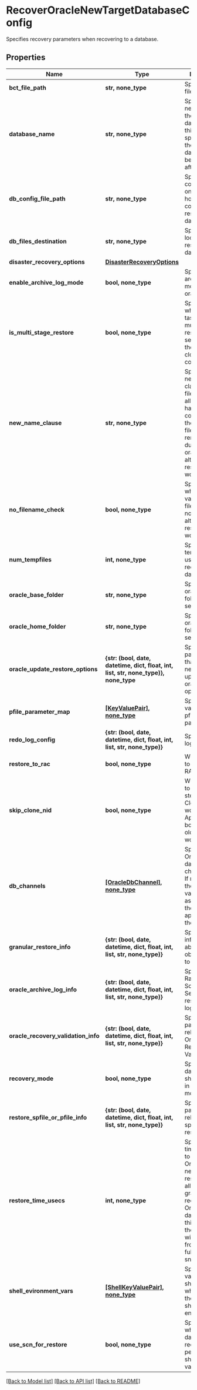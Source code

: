 # RecoverOracleNewTargetDatabaseConfig

Specifies recovery parameters when recovering to a database.

## Properties
Name | Type | Description | Notes
------------ | ------------- | ------------- | -------------
**bct_file_path** | **str, none_type** | Specifies BCT file path. | [optional] 
**database_name** | **str, none_type** | Specifies a new name for the restored database. If this field is not specified, then the original database will be overwritten after recovery. | [optional] 
**db_config_file_path** | **str, none_type** | Specifies the config file path on selected host which configures the restored database. | [optional] 
**db_files_destination** | **str, none_type** | Specifies the location to restore database files. | [optional] 
**disaster_recovery_options** | [**DisasterRecoveryOptions**](DisasterRecoveryOptions.md) |  | [optional] 
**enable_archive_log_mode** | **bool, none_type** | Specifies archive log mode for oracle restore. | [optional] 
**is_multi_stage_restore** | **bool, none_type** | Specifies whether this task is a multistage restore task. If set, we migrate the DB after clone completes. | [optional] 
**new_name_clause** | **str, none_type** | Specifies newname clause for db files which allows user to have full control on how their database files can be renamed during the oracle alternate restore workflow. | [optional] 
**no_filename_check** | **bool, none_type** | Specifies whether to validate filenames or not in Oracle alternate restore workflow. | [optional] 
**num_tempfiles** | **int, none_type** | Specifies no. of tempfiles to be used for the recovered database. | [optional] 
**oracle_base_folder** | **str, none_type** | Specifies the oracle base folder at selected host. | [optional] 
**oracle_home_folder** | **str, none_type** | Specifies the oracle home folder at selected host. | [optional] 
**oracle_update_restore_options** | **{str: (bool, date, datetime, dict, float, int, list, str, none_type)}, none_type** | Specifies the parameters that are needed for updating oracle restore options. | [optional] 
**pfile_parameter_map** | [**[KeyValuePair], none_type**](KeyValuePair.md) | Specifies a key value pair for pfile parameters. | [optional] 
**redo_log_config** | **{str: (bool, date, datetime, dict, float, int, list, str, none_type)}** | Specifies redo log config. | [optional] 
**restore_to_rac** | **bool, none_type** | Whether or not to restore to a RAC database. | [optional] 
**skip_clone_nid** | **bool, none_type** | Whether or not to skip the nid step in Oracle Clone workflow. Applicable to both smart and old clone workflow. | [optional] 
**db_channels** | [**[OracleDbChannel], none_type**](OracleDbChannel.md) | Specifies the Oracle database node channels info. If not specified, the default values assigned by the server are applied to all the databases. | [optional] 
**granular_restore_info** | **{str: (bool, date, datetime, dict, float, int, list, str, none_type)}** | Specifies information about list of objects (PDBs) to restore. | [optional] 
**oracle_archive_log_info** | **{str: (bool, date, datetime, dict, float, int, list, str, none_type)}** | Specifies Range in Time, Scn or Sequence to restore archive logs of a DB. | [optional] 
**oracle_recovery_validation_info** | **{str: (bool, date, datetime, dict, float, int, list, str, none_type)}** | Specifies parameters related to Oracle Recovery Validation. | [optional] 
**recovery_mode** | **bool, none_type** | Specifies if database should be left in recovery mode. | [optional] 
**restore_spfile_or_pfile_info** | **{str: (bool, date, datetime, dict, float, int, list, str, none_type)}** | Specifies parameters related to spfile/pfile restore. | [optional] 
**restore_time_usecs** | **int, none_type** | Specifies the time in the past to which the Oracle db needs to be restored. This allows for granular recovery of Oracle databases. If this is not set, the Oracle db will be restored from the full/incremental snapshot. | [optional] 
**shell_evironment_vars** | [**[ShellKeyValuePair], none_type**](ShellKeyValuePair.md) | Specifies key value pairs of shell variables which defines the restore shell environment. | [optional] 
**use_scn_for_restore** | **bool, none_type** | Specifies whether database recovery performed should use scn value or not. | [optional] 

[[Back to Model list]](../README.md#documentation-for-models) [[Back to API list]](../README.md#documentation-for-api-endpoints) [[Back to README]](../README.md)


